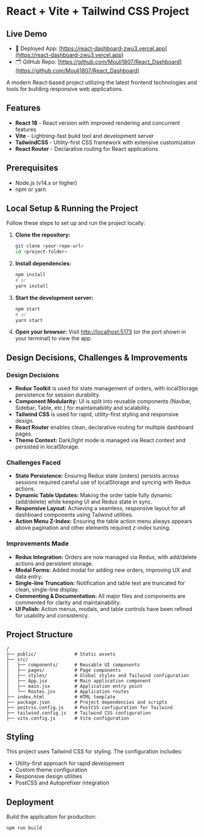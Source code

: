 
# React + Vite + Tailwind CSS Project

## Live Demo

- 🚀 Deployed App: [https://react-dashboard-zwu3.vercel.app](https://react-dashboard-zwu3.vercel.app)
- 🗂️ GitHub Repo: [https://github.com/Mouli1807/React_Dashboard](https://github.com/Mouli1807/React_Dashboard)

A modern React-based project utilizing the latest frontend technologies and tools for building responsive web applications.

## Features

- **React 18** - React version with improved rendering and concurrent features
- **Vite** - Lightning-fast build tool and development server
- **TailwindCSS** - Utility-first CSS framework with extensive customization
- **React Router** - Declarative routing for React applications

## Prerequisites

- Node.js (v14.x or higher)
- npm or yarn


## Local Setup & Running the Project

Follow these steps to set up and run the project locally:

1. **Clone the repository:**
   ```bash
   git clone <your-repo-url>
   cd <project-folder>
   ```

2. **Install dependencies:**
   ```bash
   npm install
   # or
   yarn install
   ```


3. **Start the development server:**
   ```bash
   npm start
   # or
   yarn start
   ```

4. **Open your browser:**
   Visit [http://localhost:5173](http://localhost:5173) (or the port shown in your terminal) to view the app.
## Design Decisions, Challenges & Improvements

### Design Decisions
- **Redux Toolkit** is used for state management of orders, with localStorage persistence for session durability.
- **Component Modularity:** UI is split into reusable components (Navbar, Sidebar, Table, etc.) for maintainability and scalability.
- **Tailwind CSS** is used for rapid, utility-first styling and responsive design.
- **React Router** enables clean, declarative routing for multiple dashboard pages.
- **Theme Context:** Dark/light mode is managed via React context and persisted in localStorage.

### Challenges Faced
- **State Persistence:** Ensuring Redux state (orders) persists across sessions required careful use of localStorage and syncing with Redux actions.
- **Dynamic Table Updates:** Making the order table fully dynamic (add/delete) while keeping UI and Redux state in sync.
- **Responsive Layout:** Achieving a seamless, responsive layout for all dashboard components using Tailwind utilities.
- **Action Menu Z-Index:** Ensuring the table action menu always appears above pagination and other elements required z-index tuning.

### Improvements Made
- **Redux Integration:** Orders are now managed via Redux, with add/delete actions and persistent storage.
- **Modal Forms:** Added modal for adding new orders, improving UX and data entry.
- **Single-line Truncation:** Notification and table text are truncated for clean, single-line display.
- **Commenting & Documentation:** All major files and components are commented for clarity and maintainability.
- **UI Polish:** Action menus, modals, and table controls have been refined for usability and consistency.

## Project Structure

```
/
├── public/              # Static assets
├── src/
│   ├── components/      # Reusable UI components
│   ├── pages/           # Page components
│   ├── styles/          # Global styles and Tailwind configuration
│   ├── App.jsx          # Main application component
│   ├── main.jsx         # Application entry point
│   └── Routes.jsx       # Application routes
├── index.html           # HTML template
├── package.json         # Project dependencies and scripts
├── postcss.config.js    # PostCSS configuration for Tailwind
├── tailwind.config.js   # Tailwind CSS configuration
├── vite.config.js       # Vite configuration
```

## Styling

This project uses Tailwind CSS for styling. The configuration includes:

- Utility-first approach for rapid development
- Custom theme configuration
- Responsive design utilities
- PostCSS and Autoprefixer integration

## Deployment

Build the application for production:

```bash
npm run build
```

